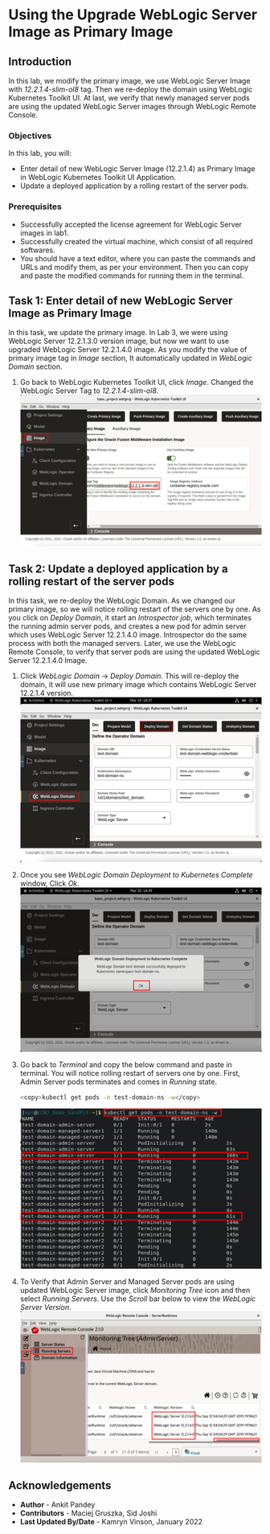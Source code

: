 # Using the Upgrade WebLogic Server Image as Primary Image 

## Introduction

In this lab, we modify the primary image, we use WebLogic Server Image with *12.2.1.4-slim-ol8* tag. Then we re-deploy the domain using WebLogic Kubernetes Toolkit UI. At last, we verify that newly managed server pods are using the updated WebLogic Server images through WebLogic Remote Console.

### Objectives

In this lab, you will:

* Enter detail of new WebLogic Server Image (12.2.1.4) as Primary Image in WebLogic Kubernetes Toolkit UI Application.
* Update a deployed application by a rolling restart of the server pods.

### Prerequisites

* Successfully accepted the license agreement for WebLogic Server images in lab1.
* Successfully created the virtual machine, which consist of all required softwares.
* You should have a text editor, where you can paste the commands and URLs and modify them, as per your environment. Then you can copy and paste the modified commands for running them in the terminal.


## Task 1: Enter detail of new WebLogic Server Image as Primary Image

In this task, we update the primary image. In Lab 3, we were using WebLogic Server 12.2.1.3.0 version image, but now we want to use upgraded WebLogic Server 12.2.1.4.0 image. As you modify the value of primary image tag in *Image* section, It automatically updated in *WebLogic Domain* section.

1. Go back to WebLogic Kubernetes Toolkit UI, click *Image*. Changed the WebLogic Server Tag to *12.2.1.4-slim-ol8*.
    ![Update Primary Image Tag](images/UpdateprimaryImageTag.png)

## Task 2: Update a deployed application by a rolling restart of the server pods

In this task, we re-deploy the WebLogic Domain. As we changed our primary image, so we will notice rolling restart of the servers one by one. As you click on *Deploy Domain*, it start an *Introspector job*, which terminates the running admin server pods, and creates a new pod for admin server which uses WebLogic Server 12.2.1.4.0 image. Introspector do the same process with both the managed servers. Later, we use the WebLogic Remote Console, to verify that server pods are using the updated WebLogic Server 12.2.1.4.0 Image.

1. Click *WebLogic Domain* -> *Deploy Domain*. This will re-deploy the domain, it will use new primary image which contains WebLogic Server 12.2.1.4 version.
    ![Redeploy Domain](images/RedeployDomain.png)

2. Once you see *WebLogic Domain Deployment to Kubernetes Complete* window, Click *Ok*.
    ![Deployment Complete](images/DeploymentComplete.png)

3. Go back to *Terminal* and copy the below command and paste in terminal. You will notice rolling restart of servers one by one. First, Admin Server pods terminates and comes in *Running* state.
    ```bash
    <copy>kubectl get pods -n test-domain-ns -w</copy>
    ```
    ![View Pods](images/ViewPods.png)

4. To Verify that Admin Server and Managed Server pods are using updated WebLogic Server image, click *Monitoring Tree* icon and then select *Running Servers*. Use the *Scroll* bar below to view the *WebLogic Server Version*.
    ![WebLogic Version](images/WebLogicVersion.png)

## Acknowledgements

* **Author** -  Ankit Pandey
* **Contributors** - Maciej Gruszka, Sid Joshi
* **Last Updated By/Date** - Kamryn Vinson, January 2022